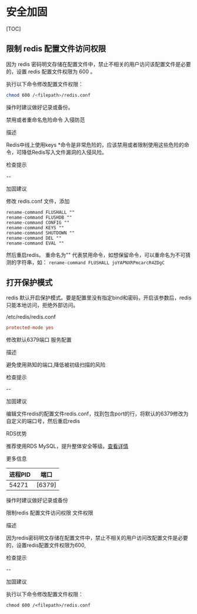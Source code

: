 # 安全加固

[TOC]

## 限制 redis 配置文件访问权限

因为 redis 密码明文存储在配置文件中，禁止不相关的用户访问该配置文件是必要的，设置 redis 配置文件权限为 600 。

执行以下命令修改配置文件权限：

```bash
chmod 600 /<filepath>/redis.conf
```

操作时建议做好记录或备份。





禁用或者重命名危险命令 入侵防范

描述

Redis中线上使用keys *命令是非常危险的，应该禁用或者限制使用这些危险的命令，可降低Redis写入文件漏洞的入侵风险。

检查提示

\--

加固建议



修改 redis.conf 文件，添加

```
rename-command FLUSHALL ""
rename-command FLUSHDB ""
rename-command CONFIG ""
rename-command KEYS ""
rename-command SHUTDOWN ""
rename-command DEL ""
rename-command EVAL ""
```

然后重启redis。 重命名为"" 代表禁用命令，如想保留命令，可以重命名为不可猜测的字符串，如： `rename-command FLUSHALL joYAPNXRPmcarcR4ZDgC`



## 打开保护模式

redis 默认开启保护模式。要是配置里没有指定bind和密码，开启该参数后，redis只能本地访问，拒绝外部访问。

/etc/redis/redis.conf

```ini
protected-mode yes
```









修改默认6379端口 服务配置

描述

避免使用熟知的端口,降低被初级扫描的风险

检查提示

\--

加固建议



编辑文件redis的配置文件redis.conf，找到包含port的行，将默认的6379修改为自定义的端口号，然后重启redis





RDS优势

推荐使用RDS MySQL，提升整体安全等级。[查看详情](https://rdsnext.console.aliyun.com/)

更多信息

| 进程PID | 端口   |
| ------- | ------ |
| 54271   | [6379] |

操作时建议做好记录或备份

限制redis 配置文件访问权限 文件权限

描述

因为redis密码明文存储在配置文件中，禁止不相关的用户访问改配置文件是必要的，设置redis配置文件权限为600,

检查提示

\--

加固建议



执行以下命令修改配置文件权限：

```
chmod 600 /<filepath>/redis.conf
```